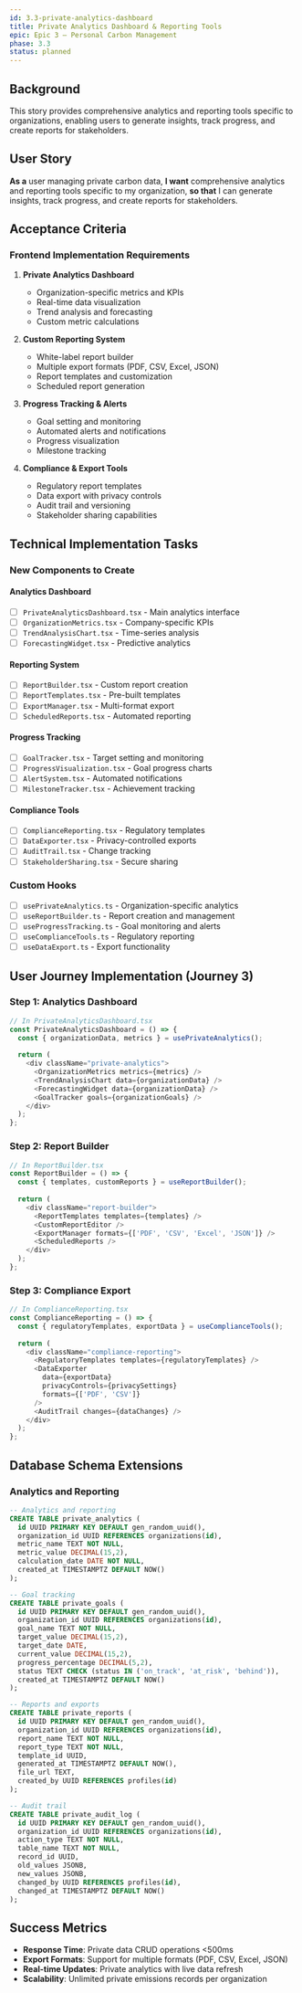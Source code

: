 ```yaml
---
id: 3.3-private-analytics-dashboard
title: Private Analytics Dashboard & Reporting Tools
epic: Epic 3 – Personal Carbon Management
phase: 3.3
status: planned
---
```


## Background
This story provides comprehensive analytics and reporting tools specific to organizations, enabling users to generate insights, track progress, and create reports for stakeholders.

## User Story
**As a** user managing private carbon data,
**I want** comprehensive analytics and reporting tools specific to my organization,
**so that** I can generate insights, track progress, and create reports for stakeholders.

## Acceptance Criteria

### Frontend Implementation Requirements

1. **Private Analytics Dashboard**
   - Organization-specific metrics and KPIs
   - Real-time data visualization
   - Trend analysis and forecasting
   - Custom metric calculations

2. **Custom Reporting System**
   - White-label report builder
   - Multiple export formats (PDF, CSV, Excel, JSON)
   - Report templates and customization
   - Scheduled report generation

3. **Progress Tracking & Alerts**
   - Goal setting and monitoring
   - Automated alerts and notifications
   - Progress visualization
   - Milestone tracking

4. **Compliance & Export Tools**
   - Regulatory report templates
   - Data export with privacy controls
   - Audit trail and versioning
   - Stakeholder sharing capabilities

## Technical Implementation Tasks

### New Components to Create

#### Analytics Dashboard
- [ ] `PrivateAnalyticsDashboard.tsx` - Main analytics interface
- [ ] `OrganizationMetrics.tsx` - Company-specific KPIs
- [ ] `TrendAnalysisChart.tsx` - Time-series analysis
- [ ] `ForecastingWidget.tsx` - Predictive analytics

#### Reporting System
- [ ] `ReportBuilder.tsx` - Custom report creation
- [ ] `ReportTemplates.tsx` - Pre-built templates
- [ ] `ExportManager.tsx` - Multi-format export
- [ ] `ScheduledReports.tsx` - Automated reporting

#### Progress Tracking
- [ ] `GoalTracker.tsx` - Target setting and monitoring
- [ ] `ProgressVisualization.tsx` - Goal progress charts
- [ ] `AlertSystem.tsx` - Automated notifications
- [ ] `MilestoneTracker.tsx` - Achievement tracking

#### Compliance Tools
- [ ] `ComplianceReporting.tsx` - Regulatory templates
- [ ] `DataExporter.tsx` - Privacy-controlled exports
- [ ] `AuditTrail.tsx` - Change tracking
- [ ] `StakeholderSharing.tsx` - Secure sharing

### Custom Hooks
- [ ] `usePrivateAnalytics.ts` - Organization-specific analytics
- [ ] `useReportBuilder.ts` - Report creation and management
- [ ] `useProgressTracking.ts` - Goal monitoring and alerts
- [ ] `useComplianceTools.ts` - Regulatory reporting
- [ ] `useDataExport.ts` - Export functionality

## User Journey Implementation (Journey 3)

### Step 1: Analytics Dashboard
```typescript
// In PrivateAnalyticsDashboard.tsx
const PrivateAnalyticsDashboard = () => {
  const { organizationData, metrics } = usePrivateAnalytics();
  
  return (
    <div className="private-analytics">
      <OrganizationMetrics metrics={metrics} />
      <TrendAnalysisChart data={organizationData} />
      <ForecastingWidget data={organizationData} />
      <GoalTracker goals={organizationGoals} />
    </div>
  );
};
```

### Step 2: Report Builder
```typescript
// In ReportBuilder.tsx
const ReportBuilder = () => {
  const { templates, customReports } = useReportBuilder();
  
  return (
    <div className="report-builder">
      <ReportTemplates templates={templates} />
      <CustomReportEditor />
      <ExportManager formats={['PDF', 'CSV', 'Excel', 'JSON']} />
      <ScheduledReports />
    </div>
  );
};
```

### Step 3: Compliance Export
```typescript
// In ComplianceReporting.tsx
const ComplianceReporting = () => {
  const { regulatoryTemplates, exportData } = useComplianceTools();
  
  return (
    <div className="compliance-reporting">
      <RegulatoryTemplates templates={regulatoryTemplates} />
      <DataExporter 
        data={exportData}
        privacyControls={privacySettings}
        formats={['PDF', 'CSV']}
      />
      <AuditTrail changes={dataChanges} />
    </div>
  );
};
```

## Database Schema Extensions

### Analytics and Reporting
```sql
-- Analytics and reporting
CREATE TABLE private_analytics (
  id UUID PRIMARY KEY DEFAULT gen_random_uuid(),
  organization_id UUID REFERENCES organizations(id),
  metric_name TEXT NOT NULL,
  metric_value DECIMAL(15,2),
  calculation_date DATE NOT NULL,
  created_at TIMESTAMPTZ DEFAULT NOW()
);

-- Goal tracking
CREATE TABLE private_goals (
  id UUID PRIMARY KEY DEFAULT gen_random_uuid(),
  organization_id UUID REFERENCES organizations(id),
  goal_name TEXT NOT NULL,
  target_value DECIMAL(15,2),
  target_date DATE,
  current_value DECIMAL(15,2),
  progress_percentage DECIMAL(5,2),
  status TEXT CHECK (status IN ('on_track', 'at_risk', 'behind')),
  created_at TIMESTAMPTZ DEFAULT NOW()
);

-- Reports and exports
CREATE TABLE private_reports (
  id UUID PRIMARY KEY DEFAULT gen_random_uuid(),
  organization_id UUID REFERENCES organizations(id),
  report_name TEXT NOT NULL,
  report_type TEXT NOT NULL,
  template_id UUID,
  generated_at TIMESTAMPTZ DEFAULT NOW(),
  file_url TEXT,
  created_by UUID REFERENCES profiles(id)
);

-- Audit trail
CREATE TABLE private_audit_log (
  id UUID PRIMARY KEY DEFAULT gen_random_uuid(),
  organization_id UUID REFERENCES organizations(id),
  action_type TEXT NOT NULL,
  table_name TEXT NOT NULL,
  record_id UUID,
  old_values JSONB,
  new_values JSONB,
  changed_by UUID REFERENCES profiles(id),
  changed_at TIMESTAMPTZ DEFAULT NOW()
);
```

## Success Metrics
- **Response Time**: Private data CRUD operations <500ms
- **Export Formats**: Support for multiple formats (PDF, CSV, Excel, JSON)
- **Real-time Updates**: Private analytics with live data refresh
- **Scalability**: Unlimited private emissions records per organization 